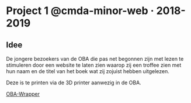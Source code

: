 # Project 1 @cmda-minor-web · 2018-2019

## Idee

De jongere bezoekers van de OBA die pas net begonnen zijn met lezen te stimuleren door een website te laten zien waarop zij een troffee zien met hun naam en de titel van het boek wat zij zojuist hebben uitgelezen.

Deze is te printen via de 3D printer aanwezig in de OBA.

[OBA-Wrapper](https://github.com/maanlamp/OBA-wrapper)
